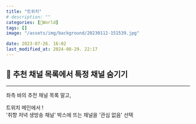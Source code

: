 ```yaml
---
title: "트위치"
# description: ""
categories: [📀World]
tags: []
image: "/assets/img/background/20230112-151539.jpg"

date: 2023-07-26. 16:02
last_modified_at: 2024-08-29. 22:17
---
```


## 📀 추천 채널 목록에서 특정 채널 숨기기

---

좌측 바의 추천 채널 목록 말고,  

트위치 메인에서 !  
'취향 저녁 생방송 채널' 박스에 뜨는 채널을 '관심 없음' 선택  
